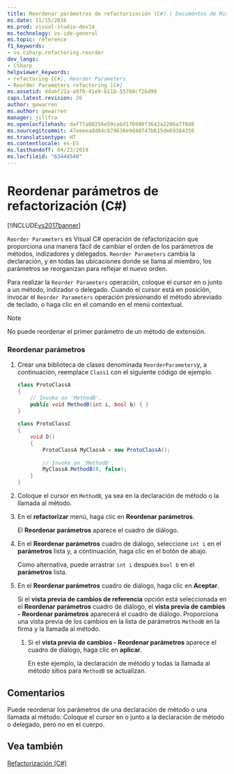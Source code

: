 ```yaml
---
title: Reordenar parámetros de refactorización (C#) | Documentos de Microsoft
ms.date: 11/15/2016
ms.prod: visual-studio-dev14
ms.technology: vs-ide-general
ms.topic: reference
f1_keywords:
- vs.csharp.refactoring.reorder
dev_langs:
- CSharp
helpviewer_keywords:
- refactoring [C#], Reorder Parameters
- Reorder Parameters refactoring [C#]
ms.assetid: 4dabf21a-a9f0-41e9-b11b-55760cf2bd90
caps.latest.revision: 26
author: gewarren
ms.author: gewarren
manager: jillfra
ms.openlocfilehash: daf77a60256e59cabd176990f3642a2206a7f0d8
ms.sourcegitcommit: 47eeeeadd84c879636e9d48747b615de69384356
ms.translationtype: HT
ms.contentlocale: es-ES
ms.lasthandoff: 04/23/2019
ms.locfileid: "63444540"
---
```

# <a name="reorder-parameters-refactoring-c"></a>Reordenar parámetros de refactorización (C#)
[!INCLUDE[vs2017banner](../includes/vs2017banner.md)]

`Reorder Parameters` es Visual C# operación de refactorización que proporciona una manera fácil de cambiar el orden de los parámetros de métodos, indizadores y delegados. `Reorder Parameters` cambia la declaración, y en todas las ubicaciones donde se llama al miembro, los parámetros se reorganizan para reflejar el nuevo orden.  
  
 Para realizar la `Reorder Parameters` operación, coloque el cursor en o junto a un método, indizador o delegado. Cuando el cursor está en posición, invocar el `Reorder Parameters` operación presionando el método abreviado de teclado, o haga clic en el comando en el menú contextual.  
  
> [!NOTE]
> No puede reordenar el primer parámetro de un método de extensión.  
  
### <a name="to-reorder-parameters"></a>Reordenar parámetros  
  
1. Crear una biblioteca de clases denominada `ReorderParameters`y, a continuación, reemplace `Class1` con el siguiente código de ejemplo.  
  
    ```csharp  
    class ProtoClassA  
    {  
        // Invoke on 'MethodB'.  
        public void MethodB(int i, bool b) { }  
    }  
  
    class ProtoClassC  
    {  
        void D()  
        {  
            ProtoClassA MyClassA = new ProtoClassA();  
  
            // Invoke on 'MethodB'.  
            MyClassA.MethodB(0, false);  
        }  
    }  
    ```  
  
2. Coloque el cursor en `MethodB`, ya sea en la declaración de método o la llamada al método.  
  
3. En el **refactorizar** menú, haga clic en **Reordenar parámetros**.  
  
     El **Reordenar parámetros** aparece el cuadro de diálogo.  
  
4. En el **Reordenar parámetros** cuadro de diálogo, seleccione `int i` en el **parámetros** lista y, a continuación, haga clic en el botón de abajo.  
  
     Como alternativa, puede arrastrar `int i` después `bool b` en el **parámetros** lista.  
  
5. En el **Reordenar parámetros** cuadro de diálogo, haga clic en **Aceptar**.  
  
     Si el **vista previa de cambios de referencia** opción está seleccionada en el **Reordenar parámetros** cuadro de diálogo, el **vista previa de cambios - Reordenar parámetros** aparecerá el cuadro de diálogo. Proporciona una vista previa de los cambios en la lista de parámetros `MethodB` en la firma y la llamada al método.  
  
    1. Si el **vista previa de cambios - Reordenar parámetros** aparece el cuadro de diálogo, haga clic en **aplicar**.  
  
         En este ejemplo, la declaración de método y todas la llamada al método sitios para `MethodB` se actualizan.  
  
## <a name="remarks"></a>Comentarios  
 Puede reordenar los parámetros de una declaración de método o una llamada al método. Coloque el cursor en o junto a la declaración de método o delegado, pero no en el cuerpo.  
  
## <a name="see-also"></a>Vea también  
 [Refactorización (C#)](../csharp-ide/refactoring-csharp.md)